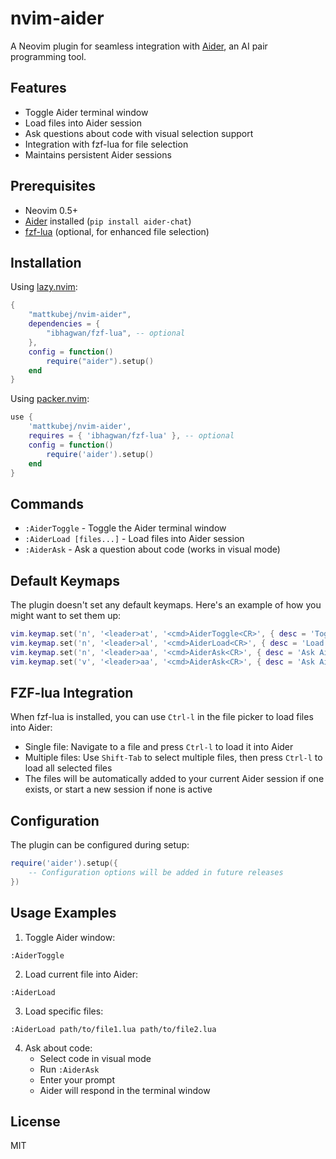 # nvim-aider

A Neovim plugin for seamless integration with [Aider](https://github.com/paul-gauthier/aider), an AI pair programming tool.

## Features

- Toggle Aider terminal window
- Load files into Aider session
- Ask questions about code with visual selection support
- Integration with fzf-lua for file selection
- Maintains persistent Aider sessions

## Prerequisites

- Neovim 0.5+
- [Aider](https://github.com/paul-gauthier/aider) installed (`pip install aider-chat`)
- [fzf-lua](https://github.com/ibhagwan/fzf-lua) (optional, for enhanced file selection)

## Installation

Using [lazy.nvim](https://github.com/folke/lazy.nvim):

```lua
{
    "mattkubej/nvim-aider",
    dependencies = {
        "ibhagwan/fzf-lua", -- optional
    },
    config = function()
        require("aider").setup()
    end
}
```

Using [packer.nvim](https://github.com/wbthomason/packer.nvim):

```lua
use {
    'mattkubej/nvim-aider',
    requires = { 'ibhagwan/fzf-lua' }, -- optional
    config = function()
        require('aider').setup()
    end
}
```

## Commands

- `:AiderToggle` - Toggle the Aider terminal window
- `:AiderLoad [files...]` - Load files into Aider session
- `:AiderAsk` - Ask a question about code (works in visual mode)

## Default Keymaps

The plugin doesn't set any default keymaps. Here's an example of how you might want to set them up:

```lua
vim.keymap.set('n', '<leader>at', '<cmd>AiderToggle<CR>', { desc = 'Toggle Aider' })
vim.keymap.set('n', '<leader>al', '<cmd>AiderLoad<CR>', { desc = 'Load current file in Aider' })
vim.keymap.set('n', '<leader>aa', '<cmd>AiderAsk<CR>', { desc = 'Ask Aider about code' })
vim.keymap.set('v', '<leader>aa', '<cmd>AiderAsk<CR>', { desc = 'Ask Aider about selection' })
```

## FZF-lua Integration

When fzf-lua is installed, you can use `Ctrl-l` in the file picker to load files into Aider:

- Single file: Navigate to a file and press `Ctrl-l` to load it into Aider
- Multiple files: Use `Shift-Tab` to select multiple files, then press `Ctrl-l` to load all selected files
- The files will be automatically added to your current Aider session if one exists, or start a new session if none is active

## Configuration

The plugin can be configured during setup:

```lua
require('aider').setup({
    -- Configuration options will be added in future releases
})
```

## Usage Examples

1. Toggle Aider window:
```vim
:AiderToggle
```

2. Load current file into Aider:
```vim
:AiderLoad
```

3. Load specific files:
```vim
:AiderLoad path/to/file1.lua path/to/file2.lua
```

4. Ask about code:
   - Select code in visual mode
   - Run `:AiderAsk`
   - Enter your prompt
   - Aider will respond in the terminal window

## License

MIT
